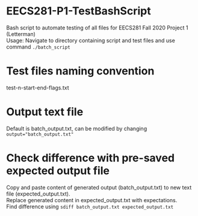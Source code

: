 # EECS281-P1-TestBashScript
Bash script to automate testing of all files for EECS281 Fall 2020 Project 1 (Letterman)  
Usage: Navigate to directory containing script and test files and use command ```./batch_script```

# Test files naming convention
test-n-start-end-flags.txt

# Output text file
Default is batch_output.txt, can be modified by changing ```output="batch_output.txt"```

# Check difference with pre-saved expected output file
Copy and paste content of generated output (batch_output.txt) to new text file (expected_output.txt).  
Replace generated content in expected_output.txt with expectations.  
Find difference using ```sdiff batch_output.txt expected_output.txt```
